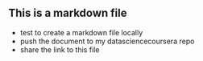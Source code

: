 ## This is a markdown file

* test to create a markdown file locally
* push the document to my datasciencecoursera repo
* share the link to this file